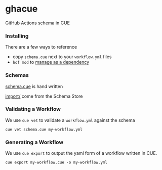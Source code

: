 # ghacue

GitHub Actions schema in CUE

### Installing

There are a few ways to reference

- copy `schema.cue` next to your `workflow.yml` files
- `hof mod` to [manage as a dependency](https://cuetorials.com/first-steps/modules-and-packages/#dependency-management)


### Schemas

[schema.cue](https://github.com/hofstadter-io/ghacue/blob/main/schema.cue) is hand written

[import/](https://github.com/hofstadter-io/ghacue/tree/main/import) come from the Schema Store

### Validating a Workflow

We use `cue vet` to validate a `workflow.yml` against the schema

```shell
cue vet schema.cue my-workflow.yml
```


### Generating a Workflow

We use `cue export` to output the yaml form of a workflow written in CUE.

```shell
cue export my-workflow.cue -o my-workflow.yml
```

